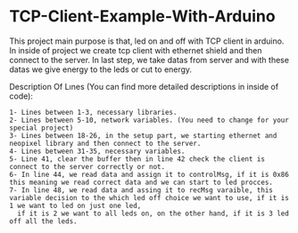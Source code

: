 # TCP-Client-Example-With-Arduino
This project main purpose is that, led on and off with TCP client in arduino. In inside of project we create tcp client with ethernet shield and then connect to the server. In last step, we take datas from server and with these datas we give energy to the leds or cut to energy. 

Description Of Lınes (You can find more detailed descriptions in inside of code):

    1- Lines between 1-3, necessary libraries.
    2- Lines between 5-10, network variables. (You need to change for your special project)
    3- Lines between 18-26, in the setup part, we starting ethernet and neopixel library and then connect to the server.
    4- Lines between 31-35, necessary variables.
    5- Line 41, clear the buffer then in line 42 check the client is connect to the server correctly or not.
    6- In line 44, we read data and assign it to controlMsg, if it is 0x86 this meaning we read correct data and we can start to led procces.
    7- In line 48, we read data and assing it to recMsg varaible, this variable decision to the which led off choice we want to use, if it is 1 we want to led on just one led,
      if it is 2 we want to all leds on, on the other hand, if it is 3 led off all the leds.
